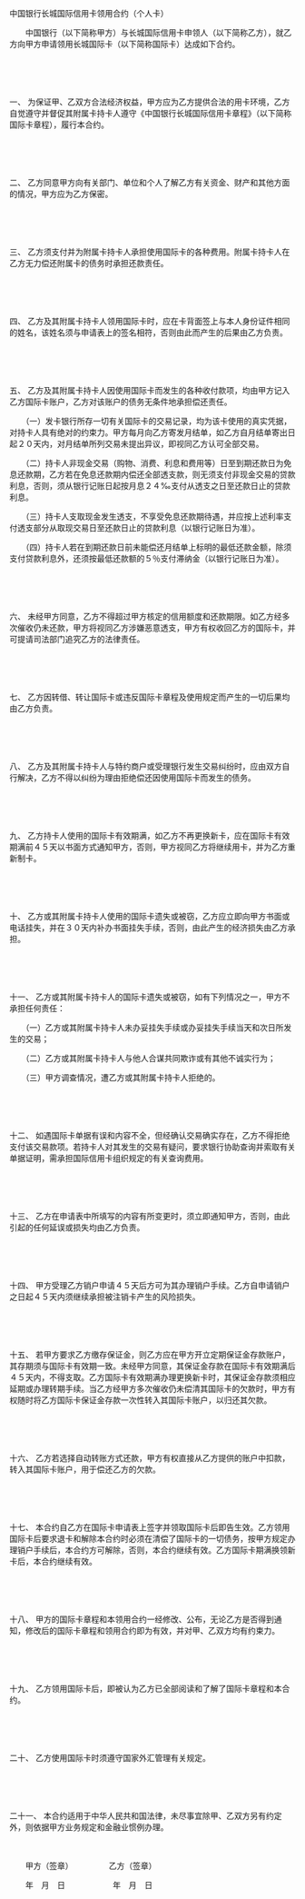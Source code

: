 



中国银行长城国际信用卡领用合约（个人卡）



 

　　中国银行（以下简称甲方）与长城国际信用卡申领人（以下简称乙方），就乙方向甲方申请领用长城国际卡（以下简称国际卡）达成如下合约。

　　

　　

一、
为保证甲、乙双方合法经济权益，甲方应为乙方提供合法的用卡环境，乙方自觉遵守并督促其附属卡持卡人遵守《中国银行长城国际信用卡章程》（以下简称国际卡章程），履行本合约。

　　

　　

二、
乙方同意甲方向有关部门、单位和个人了解乙方有关资金、财产和其他方面的情况，甲方应为乙方保密。

　　

　　

三、
乙方须支付并为附属卡持卡人承担使用国际卡的各种费用。附属卡持卡人在乙方无力偿还附属卡的债务时承担还款责任。

　　

　　

四、
乙方及其附属卡持卡人领用国际卡时，应在卡背面签上与本人身份证件相同的姓名，该姓名须与申请表上的签名相符，否则由此而产生的后果由乙方负责。

　　

　　

五、
乙方及其附属卡持卡人因使用国际卡而发生的各种收付款项，均由甲方记入乙方国际卡账户，乙方对该账户的债务无条件地承担偿还责任。

　　（一）发卡银行所存一切有关国际卡的交易记录，均为该卡使用的真实凭据，对持卡人具有绝对的约束力。甲方每月向乙方寄发月结单，如乙方自月结单寄出日起２０天内，对月结单所列交易未提出异议，即视同乙方认可全部交易。

　　（二）持卡人非现金交易（购物、消费、利息和费用等）日至到期还款日为免息还款期，乙方若在免息还款期内偿还全部透支款，则无须支付非现金交易的贷款利息，否则，须从银行记账日起按月息２４‰支付从透支之日至还款日止的贷款利息。

　　（三）持卡人支取现金发生透支，不享受免息还款期待遇，并应按上述利率支付透支部分从取现交易日至还款日止的贷款利息（以银行记账日为准）。

　　（四）持卡人若在到期还款日前未能偿还月结单上标明的最低还款金额，除须支付贷款利息外，还须按最低还款额的５％支付滞纳金（以银行记账日为准）。

　　

　　

六、
未经甲方同意，乙方不得超过甲方核定的信用额度和还款期限。如乙方经多次催收仍未还款，甲方将视同乙方涉嫌恶意透支，甲方有权收回乙方的国际卡，并可提请司法部门追究乙方的法律责任。

　　

　　

七、
乙方因转借、转让国际卡或违反国际卡章程及使用规定而产生的一切后果均由乙方负责。

　　

　　

八、
乙方及其附属卡持卡人与特约商户或受理银行发生交易纠纷时，应由双方自行解决，乙方不得以纠纷为理由拒绝偿还因使用国际卡而发生的债务。

　　

　　

九、
乙方持卡人使用的国际卡有效期满，如乙方不再更换新卡，应在国际卡有效期满前４５天以书面方式通知甲方，否则，甲方视同乙方将继续用卡，并为乙方重新制卡。

　　

　　

十、
乙方或其附属卡持卡人使用的国际卡遗失或被窃，乙方应立即向甲方书面或电话挂失，并在３０天内补办书面挂失手续，否则，由此产生的经济损失由乙方承担。

　　

　　

十一、
乙方或其附属卡持卡人的国际卡遗失或被窃，如有下列情况之一，甲方不承担任何责任：

　　（一）乙方或其附属卡持卡人未办妥挂失手续或办妥挂失手续当天和次日所发生的交易；

　　（二）乙方或其附属卡持卡人与他人合谋共同欺诈或有其他不诚实行为；

　　（三）甲方调查情况，遭乙方或其附属卡持卡人拒绝的。

　　

　　

十二、
如遇国际卡单据有误和内容不全，但经确认交易确实存在，乙方不得拒绝支付该交易款项。若持卡人对其发生的交易有疑问，要求银行协助查询并索取有关单据证明，需承担国际信用卡组织规定的有关查询费用。

　　

　　

十三、
乙方在申请表中所填写的内容有所变更时，须立即通知甲方，否则，由此引起的任何延误或损失均由乙方负责。

　　

　　

十四、
甲方受理乙方销户申请４５天后方可为其办理销户手续。乙方自申请销户之日起４５天内须继续承担被注销卡产生的风险损失。

　　

　　

十五、
若甲方要求乙方缴存保证金，则乙方应在甲方开立定期保证金存款账户，其存期须与国际卡有效期一致。未经甲方同意，其保证金存款在国际卡有效期满后４５天内，不得支取。乙方国际卡有效期满办理更换新卡时，其保证金存款须相应延期或办理转期手续。当乙方经甲方多次催收仍未偿清其国际卡的欠款时，甲方有权随时将乙方国际卡保证金存款一次性转入其国际卡账户，以归还其欠款。

　　

　　

十六、
乙方若选择自动转账方式还款，甲方有权直接从乙方提供的账户中扣款，转入其国际卡账户，用于偿还乙方的欠款。

　　

　　

十七、
本合约自乙方在国际卡申请表上签字并领取国际卡后即告生效。乙方领用国际卡后要求退卡和解除本合约时必须在清偿了国际卡的一切债务，按甲方规定办理销户手续后，本合约方可解除，否则，本合约继续有效。乙方国际卡期满换领新卡后，本合约继续有效。

　　

　　

十八、
甲方的国际卡章程和本领用合约一经修改、公布，无论乙方是否得到通知，修改后的国际卡章程和领用合约即为有效，并对甲、乙双方均有约束力。

　　

　　

十九、
乙方领用国际卡后，即被认为乙方已全部阅读和了解了国际卡章程和本合约。

　　

　　

二十、
乙方使用国际卡时须遵守国家外汇管理有关规定。

　　

　　

二十一、
本合约适用于中华人民共和国法律，未尽事宜除甲、乙双方另有约定外，则依据甲方业务规定和金融业惯例办理。

　　

　　甲方（签章）　　　　　乙方（签章）

　　年　月　日　　　　　　年　月　日